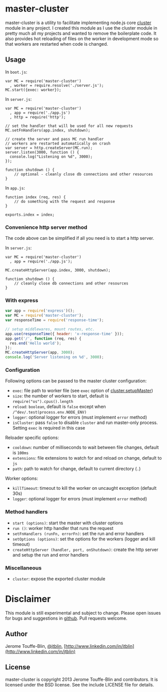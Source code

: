 # master-cluster

master-cluster is a utility to facilitate implementing node.js core [cluster](http://nodejs.org/api/cluster.html) module
in any project. I created this module as I use the cluster module in pretty much all my projects and wanted to
remove the boilerplate code. It also provides hot reloading of files on the worker in development mode
so that workers are restarted when code is changed.

## Usage

In `boot.js`:

    var MC = require('master-cluster')
      , worker = require.resolve('./server.js');
    MC.start({exec: worker});

In `server.js`:

    var MC = require('master-cluster')
      , app = require('./app.js')
      , http = require('http');

    // set the handler that will be used for all new requests
    MC.setFnHandlers(app.index, shutdown);

    // create the server and pass MC run handler
    // workers are restarted automatically on crash
    var server = http.createServer(MC.run);
    server.listen(3000, function () {
      console.log("Listening on %d", 3000);
    });

    function shutdown () {
        // optional - cleanly close db connections and other resources
    }

In `app.js`:

    function index (req, res) {
        // do something with the request and response
    }

    exports.index = index;

### Convenience http server method

The code above can be simplified if all you need is to start a http server.

In `server.js`:

    var MC = require('master-cluster')
      , app = require('./app.js');

    MC.createHttpServer(app.index, 3000, shutdown);

    function shutdown () {
        // cleanly close db connections and other resources
    }


### With express

```javascript
var app = require('express')();
var MC = require('master-cluster');
var responseTime = require('response-time');

// setup middlewares, mount routes, etc.
app.use(responseTime({ header: 'x-response-time' }));
app.get('/', function (req, res) {
  res.end('Hello world');
});
MC.createHttpServer(app, 3000);
console.log('Server listening on %d', 3000);
```

### Configuration

Following options can be passed to the master cluster configuration:

- `exec`: file path to worker file (see `exec` option of [cluster.setupMaster](https://nodejs.org/api/cluster.html#cluster_cluster_setupmaster_settings))
- `size`: the number of workers to start, default is `require("os").cpus().length`
- `reload`: `boolean`, default is `false` except when `/^dev/.test(process.env.NODE_ENV)`
- `logger`: optional logger for errors (must implement `error` method)
- `isCluster`: pass `false` to disable `cluster` and run master-only process. Setting `exec` is required in this case

Reloader specific options:

- `cooldown`: number of milliseconds to wait between file changes, default is `100ms`
- `extensions`: file extensions to watch for and reload on change, default to `js`
- `path`: path to watch for change, default to current directory (`.`)

Worker options:

- `killTimeout`: timeout to kill the worker on uncaught exception (default 30s)
- `logger`: optional logger for errors (must implement `error` method)

### Method handlers

- `start (options)`: start the master with cluster options
- `run ()`: worker http handler that runs the request
- `setFnHandlers (runFn, errorFn)`: set the run and error handlers
- `setOptions (options)`: set the options for the workers (logger and kill timeout)
- `createHttpServer (handler, port, onShutdown)`: create the http server and setup the run and error handlers

### Miscellaneous

- `cluster`: expose the exported cluster module

# Disclaimer

This module is still experimental and subject to change. Please open issues for bugs and suggestions in [github](https://github.com/jtblin/master-cluster/issues).
Pull requests welcome.

## Author

Jerome Touffe-Blin, [@jtblin](https://twitter.com/jtlbin), [http://www.linkedin.com/in/jtblin](http://www.linkedin.com/in/jtblin)

## License

master-cluster is copyright 2013 Jerome Touffe-Blin and contributors. It is licensed under the BSD license. See the include LICENSE file for details.
